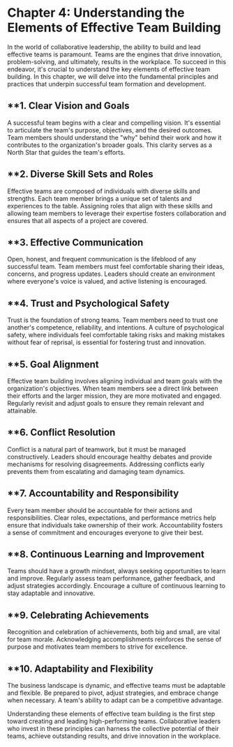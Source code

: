 Chapter 4: Understanding the Elements of Effective Team Building
================================================================

In the world of collaborative leadership, the ability to build and lead effective teams is paramount. Teams are the engines that drive innovation, problem-solving, and ultimately, results in the workplace. To succeed in this endeavor, it's crucial to understand the key elements of effective team building. In this chapter, we will delve into the fundamental principles and practices that underpin successful team formation and development.

\*\*1. **Clear Vision and Goals**
---------------------------------

A successful team begins with a clear and compelling vision. It's essential to articulate the team's purpose, objectives, and the desired outcomes. Team members should understand the "why" behind their work and how it contributes to the organization's broader goals. This clarity serves as a North Star that guides the team's efforts.

\*\*2. **Diverse Skill Sets and Roles**
---------------------------------------

Effective teams are composed of individuals with diverse skills and strengths. Each team member brings a unique set of talents and experiences to the table. Assigning roles that align with these skills and allowing team members to leverage their expertise fosters collaboration and ensures that all aspects of a project are covered.

\*\*3. **Effective Communication**
----------------------------------

Open, honest, and frequent communication is the lifeblood of any successful team. Team members must feel comfortable sharing their ideas, concerns, and progress updates. Leaders should create an environment where everyone's voice is valued, and active listening is encouraged.

\*\*4. **Trust and Psychological Safety**
-----------------------------------------

Trust is the foundation of strong teams. Team members need to trust one another's competence, reliability, and intentions. A culture of psychological safety, where individuals feel comfortable taking risks and making mistakes without fear of reprisal, is essential for fostering trust and innovation.

\*\*5. **Goal Alignment**
-------------------------

Effective team building involves aligning individual and team goals with the organization's objectives. When team members see a direct link between their efforts and the larger mission, they are more motivated and engaged. Regularly revisit and adjust goals to ensure they remain relevant and attainable.

\*\*6. **Conflict Resolution**
------------------------------

Conflict is a natural part of teamwork, but it must be managed constructively. Leaders should encourage healthy debates and provide mechanisms for resolving disagreements. Addressing conflicts early prevents them from escalating and damaging team dynamics.

\*\*7. **Accountability and Responsibility**
--------------------------------------------

Every team member should be accountable for their actions and responsibilities. Clear roles, expectations, and performance metrics help ensure that individuals take ownership of their work. Accountability fosters a sense of commitment and encourages everyone to give their best.

\*\*8. **Continuous Learning and Improvement**
----------------------------------------------

Teams should have a growth mindset, always seeking opportunities to learn and improve. Regularly assess team performance, gather feedback, and adjust strategies accordingly. Encourage a culture of continuous learning to stay adaptable and innovative.

\*\*9. **Celebrating Achievements**
-----------------------------------

Recognition and celebration of achievements, both big and small, are vital for team morale. Acknowledging accomplishments reinforces the sense of purpose and motivates team members to strive for excellence.

\*\*10. **Adaptability and Flexibility**
----------------------------------------

The business landscape is dynamic, and effective teams must be adaptable and flexible. Be prepared to pivot, adjust strategies, and embrace change when necessary. A team's ability to adapt can be a competitive advantage.

Understanding these elements of effective team building is the first step toward creating and leading high-performing teams. Collaborative leaders who invest in these principles can harness the collective potential of their teams, achieve outstanding results, and drive innovation in the workplace.
